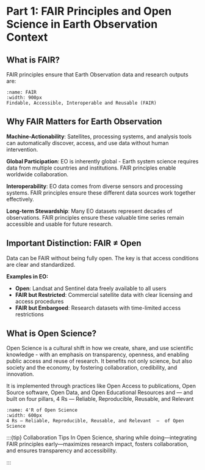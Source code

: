 # Part 1: FAIR Principles and Open Science in Earth Observation Context 


## What is FAIR?

FAIR principles ensure that Earth Observation data and research outputs are:

```{figure} https://esa-earthcode.github.io/documentation/img/FAIR-interpretation.png
:name: FAIR
:width: 900px
Findable, Accessible, Interoperable and Reusable (FAIR)
```


## Why FAIR Matters for Earth Observation

**Machine-Actionability**: Satellites, processing systems, and analysis tools can automatically discover, access, and use data without human intervention.

**Global Participation**: EO is inherently global - Earth system science requires data from multiple countries and institutions. FAIR principles enable worldwide collaboration.

**Interoperability**: EO data comes from diverse sensors and processing systems. FAIR principles ensure these different data sources work together effectively.

**Long-term Stewardship**: Many EO datasets represent decades of observations. FAIR principles ensure these valuable time series remain accessible and usable for future research.

## Important Distinction: FAIR ≠ Open

Data can be FAIR without being fully open. The key is that access conditions are clear and standardized.

**Examples in EO:**
- **Open**: Landsat and Sentinel data freely available to all users
- **FAIR but Restricted**: Commercial satellite data with clear licensing and access procedures
- **FAIR but Embargoed**: Research datasets with time-limited access restrictions

## What is Open Science?

Open Science is a cultural shift in how we create, share, and use scientific knowledge - with an emphasis on transparency, openness, and enabling public access and reuse of research. It benefits not only science, but also society and the economy, by fostering collaboration, credibility, and innovation.

It is implemented through practices like Open Access to publications, Open Source software, Open Data, and Open Educational Resources and — and built on four pillars, 4 Rs — Reliable, Reproducible, Reusable, and Relevant


```{figure} https://esa-earthcode.github.io/documentation/img/4RsOpenScience.png
:name: 4'R of Open Science
:width: 600px
4 Rs — Reliable, Reproducible, Reusable, and Relevant  —  of Open Science
```

:::{tip} Collaboration Tips
In Open Science, sharing while doing—integrating FAIR principles early—maximizes research impact, fosters collaboration, and ensures transparency and accessibility.

:::
